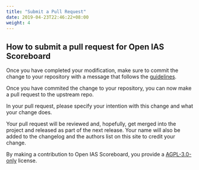 ```yaml
---
title: "Submit a Pull Request"
date: 2019-04-23T22:46:22+08:00
weight: 4
---
```


## How to submit a pull request for Open IAS Scoreboard

Once you have completed your modification, make sure to commit the change to your repository with a message that follows the [guidelines](/dev/developing/#3-commit-your-changes).

Once you have commited the change to your repository, you can now make a pull request to the upstream repo.

In your pull request, please specify your intention with this change and what your change does. 

Your pull request will be reviewed and, hopefully, get merged into the project and released as part of the next release. Your name will also be added to the changelog and the authors list on this site to credit your change. 

By making a contribution to Open IAS Scoreboard, you provide a [AGPL-3.0-only](https://github.com/gary-kim/open-ias-scoreboard/blob/master/LICENSE) license.